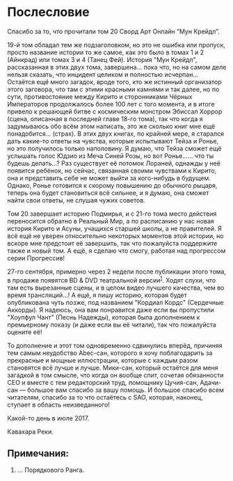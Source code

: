 # Послесловие

Спасибо за то, что прочитали том 20 Сворд Арт Онлайн “Мун Крейдл”.

19-й том обладал тем же подзаголовком, но это не ошибка или пропуск, просто название истории то же самое, как это было в томах 1 и 2 (Айнкрад) или томах 3 и 4 (Танец Фей). История "Мун Крейдл", рассказанная в этих двух тома, завершена... пока что, но на самом деле нельзя сказать, что инцидент целиком и полностью исчерпан... Остаётся ещё много загадок, вроде того, кто же истинный организатор этого заговора, что там с этими красными камнями и так далее, но по сути, противостояние между Кирито и сторонниками Чёрных Императоров продолжалось более 100 лет с того момента, и в итоге привело к решающей битве с космическим монстром Эбиссал Хоррор (сцена, описанная в последней главе 18-го тома), так что когда я задумываюсь обо всём этом написать, это же сколько книг мне ещё понадобится... (страх). В этих двух книгах, по крайней мере, я старался дать какие-то ответы на чувства, которые испытывают Тейза и Ронье, но это получилось только наполовину. Я думаю, что Тейза сможет ещё услышать голос Юдзио из Меча Синей Розы, но вот Ронье...... что ты будешь делать...? Раз существует её потомок Лораней, однажды у неё появится ребёнок, но сейчас, связанная своими чувствами к Кирито, она и представить себе не может выйти за кого-нибудь в будущем. Однако, Ронье готовится к скорому повышению до обычного рыцаря, теперь она будет становиться всё сильнее, и я думаю, она сможет найти свои ответы, не слушая чужих советов.

Том 20 завершает историю Подмирья, и с 21-го тома место действия переносится обратно в Реальный Мир, а по расписанию у нас новая история Кирито и Асуны, учащихся старшей школы, а не правителей. Я всё ещё не уверен относительно некоторых моментов этой истории, но вскоре мне предстоит её завершить, так что пожалуйста поддержите также и новый том. А ещё, я сделаю что смогу, работая над прогрессом серии Прогрессив!

27-го сентября, примерно через 2 недели после публикации этого тома, в продаже появятся BD & DVD театральной версии<sup><a href="#Prim1">1</a></sup>. Ходят слухи, что там есть вырезанные сцены, и в целом видео лучшего качества, чем во время трансляций...! А ещё, я пишу историю, которая будет опубликована чуть позже, под названием "Кордиал Кордс" (Сердечные Аккорды). Я надеюсь, она вам понравится даже если вы пропустили "Хоупфул Чант" (Песнь Надежды), которая была дополнением к премьерному показу (и даже если вы её читали), так что пожалуйста оцените её!

То дополнение и этот том одновременно сдвинулись вперёд, причиняя тем самым неудобство Abec-сан, которого я хочу поблагодарить за прекрасные и мощные иллюстрации, которые с каждым разом становятся всё лучше и лучше. Мики-сан, который остаётся для меня загадкой в том смысле, что когда он вообще спит, сочетая обязанности CEO и вместе с тем редакторский труд, помощнику Цучия-сан, Адачи-сан — большое вам спасибо за вашу помощь. И большое спасибо всем читателям, спасибо за то что остаётесь с SAO, которая, наконец, ступает в область неизведанного!

Какой-то день в июле 2017. 
 
Кавахара Реки.

## Примечания:

1. <a name="Prim1"></a>... Порядкового Ранга.